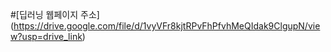 #[딥러닝 웹페이지 주소] (https://drive.google.com/file/d/1vyVFr8kjtRPvFhPfvhMeQIdak9ClgupN/view?usp=drive_link)
